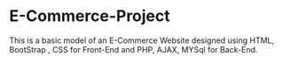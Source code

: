 # E-Commerce-Project
This is a basic model of an E-Commerce Website designed using HTML, BootStrap , CSS for Front-End and PHP, AJAX, MYSql for Back-End.
